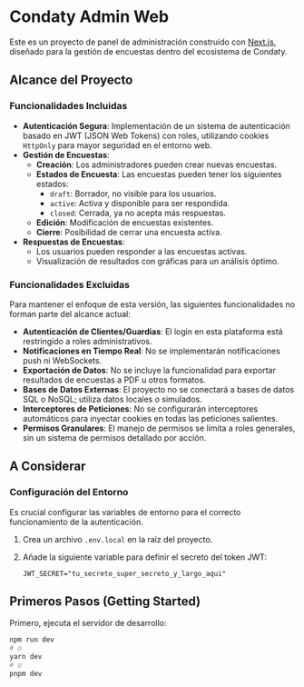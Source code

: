 # Condaty Admin Web

Este es un proyecto de panel de administración construido con [Next.js](https://nextjs.org), diseñado para la gestión de encuestas dentro del ecosistema de Condaty.

## Alcance del Proyecto

### Funcionalidades Incluidas

-   **Autenticación Segura**: Implementación de un sistema de autenticación basado en JWT (JSON Web Tokens) con roles, utilizando cookies `HttpOnly` para mayor seguridad en el entorno web.
-   **Gestión de Encuestas**:
    -   **Creación**: Los administradores pueden crear nuevas encuestas.
    -   **Estados de Encuesta**: Las encuestas pueden tener los siguientes estados:
        -   `draft`: Borrador, no visible para los usuarios.
        -   `active`: Activa y disponible para ser respondida.
        -   `closed`: Cerrada, ya no acepta más respuestas.
    -   **Edición**: Modificación de encuestas existentes.
    -   **Cierre**: Posibilidad de cerrar una encuesta activa.
-   **Respuestas de Encuestas**:
    -   Los usuarios pueden responder a las encuestas activas.
    -   Visualización de resultados con gráficas para un análisis óptimo.

### Funcionalidades Excluidas

Para mantener el enfoque de esta versión, las siguientes funcionalidades no forman parte del alcance actual:

-   **Autenticación de Clientes/Guardias**: El login en esta plataforma está restringido a roles administrativos.
-   **Notificaciones en Tiempo Real**: No se implementarán notificaciones push ni WebSockets.
-   **Exportación de Datos**: No se incluye la funcionalidad para exportar resultados de encuestas a PDF u otros formatos.
-   **Bases de Datos Externas**: El proyecto no se conectará a bases de datos SQL o NoSQL; utiliza datos locales o simulados.
-   **Interceptores de Peticiones**: No se configurarán interceptores automáticos para inyectar cookies en todas las peticiones salientes.
-   **Permisos Granulares**: El manejo de permisos se limita a roles generales, sin un sistema de permisos detallado por acción.

## A Considerar

### Configuración del Entorno

Es crucial configurar las variables de entorno para el correcto funcionamiento de la autenticación.

1.  Crea un archivo `.env.local` en la raíz del proyecto.
2.  Añade la siguiente variable para definir el secreto del token JWT:

    ```env
    JWT_SECRET="tu_secreto_super_secreto_y_largo_aqui"
    ```

## Primeros Pasos (Getting Started)

Primero, ejecuta el servidor de desarrollo:

```bash
npm run dev
# o
yarn dev
# o
pnpm dev